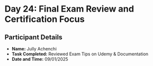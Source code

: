 # Day 24: Final Exam Review and Certification Focus
## Participant Details

- **Name:** Jully Achenchi
- **Task Completed:**  Reviewed Exam Tips on Udemy & Documentation
- **Date and Time:** 09/01/2025
